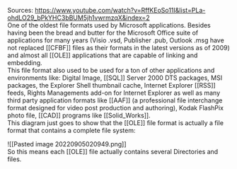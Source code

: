 Sources:
https://www.youtube.com/watch?v=RffKEoSo11I&list=PLa-ohdLO29_bPkYHC3bBUM5jh1vwrmzqX&index=2
\
One of the oldest file formats used by Microsoft applications. Besides having been the bread and butter for the Microsoft Office suite of applications for many years (Visio .vsd, Publisher .pub, Outlook .msg have not replaced [[CFBF]] files as their formats in the latest versions as of 2009) and almost all [[OLE]] applications that are capable of linking and embedding.
\
This file format also used to be used for a ton of other applications and environments like: Digital Image, [[SQL]] Server 2000 DTS packages, MSI packages, the Explorer Shell thumbnail cache, Internet Explorer [[RSS]] feeds, Rights Managements add-on for Internet Explorer as well as many third party application formats like [[AAF]] (a professional file interchange format designed for video post production and authoring), Kodak FlashPix photo file, [[CAD]] programs like [[Solid_Works]].
\
This diagram just goes to show that the [[OLE]] file format is actually a file format that contains a complete file system:

![[Pasted image 20220905020949.png]]
\
So this means each [[OLE]] file actually contains several Directories and files.
